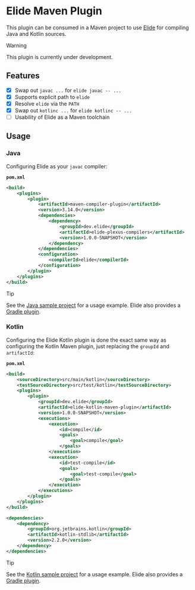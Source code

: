 # Elide Maven Plugin

This plugin can be consumed in a Maven project to use [Elide](https://elide.dev) for compiling Java and Kotlin sources.

> [!WARNING]
> This plugin is currently under development.

## Features

- [x] Swap out `javac ...` for `elide javac -- ...`
- [x] Supports explicit path to `elide`
- [x] Resolve `elide` via the `PATH`
- [x] Swap out `kotlinc ...` for `elide kotlinc -- ...`
- [ ] Usability of Elide as a Maven toolchain

## Usage

### Java

Configuring Elide as your `javac` compiler:

**`pom.xml`**
```xml
<build>
    <plugins>
        <plugin>
            <artifactId>maven-compiler-plugin</artifactId>
            <version>3.14.0</version>
            <dependencies>
                <dependency>
                    <groupId>dev.elide</groupId>
                    <artifactId>elide-plexus-compilers</artifactId>
                    <version>1.0.0-SNAPSHOT</version>
                </dependency>
            </dependencies>
            <configuration>
                <compilerId>elide</compilerId>
            </configuration>
        </plugin>
    </plugins>
</build>
```

> [!TIP]
> See the [Java sample project](java-sample) for a usage example. Elide also provides
> a [Gradle plugin](https://github.com/elide-dev/gradle).

### Kotlin

Configuring the Elide Kotlin plugin is done the exact same way as configuring the Kotlin Maven plugin, just replacing 
the `groupId` and `artifactId`:

**`pom.xml`**
```xml
<build>
    <sourceDirectory>src/main/kotlin</sourceDirectory>
    <testSourceDirectory>src/test/kotlin</testSourceDirectory>
    <plugins>
        <plugin>
            <groupId>dev.elide</groupId>
            <artifactId>elide-kotlin-maven-plugin</artifactId>
            <version>1.0.0-SNAPSHOT</version>
            <executions>
                <execution>
                    <id>compile</id>
                    <goals>
                        <goal>compile</goal>
                    </goals>
                </execution>
                <execution>
                    <id>test-compile</id>
                    <goals>
                        <goal>test-compile</goal>
                    </goals>
                </execution>
            </executions>
        </plugin>
    </plugins>
</build>

<dependencies>
    <dependency>
        <groupId>org.jetbrains.kotlin</groupId>
        <artifactId>kotlin-stdlib</artifactId>
        <version>2.2.0</version>
    </dependency>
</dependencies>
```

> [!TIP]
> See the [Kotlin sample project](kotlin-sample) for a usage example. Elide also provides
> a [Gradle plugin](https://github.com/elide-dev/gradle).